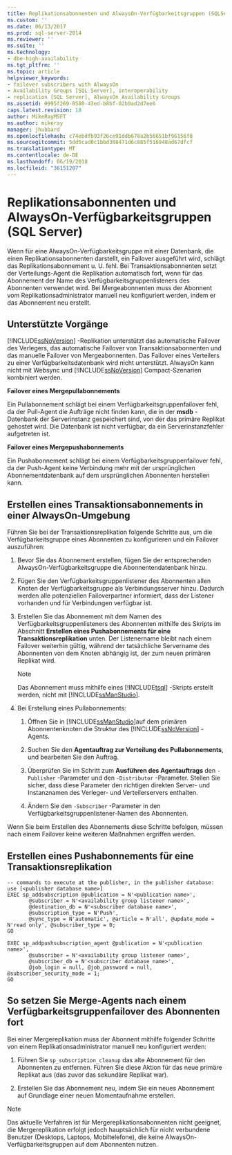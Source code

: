 ```yaml
---
title: Replikationsabonnenten und AlwaysOn-Verfügbarkeitsgruppen (SQLServer) | Microsoft Docs
ms.custom: ''
ms.date: 06/13/2017
ms.prod: sql-server-2014
ms.reviewer: ''
ms.suite: ''
ms.technology:
- dbe-high-availability
ms.tgt_pltfrm: ''
ms.topic: article
helpviewer_keywords:
- failover subscribers with AlwaysOn
- Availability Groups [SQL Server], interoperability
- replication [SQL Server], AlwaysOn Availability Groups
ms.assetid: 0995f269-0580-43ed-b8bf-02b9ad2d7ee6
caps.latest.revision: 18
author: MikeRayMSFT
ms.author: mikeray
manager: jhubbard
ms.openlocfilehash: c74ebdfb93f26ce91ddb678a2b56651bf96156f8
ms.sourcegitcommit: 5dd5cad0c1bbd308471d6c885f516948ad67dfcf
ms.translationtype: MT
ms.contentlocale: de-DE
ms.lasthandoff: 06/19/2018
ms.locfileid: "36151207"
---
```

# <a name="replication-subscribers-and-alwayson-availability-groups-sql-server"></a>Replikationsabonnenten und AlwaysOn-Verfügbarkeitsgruppen (SQL Server)
  Wenn für eine AlwaysOn-Verfügbarkeitsgruppe mit einer Datenbank, die einen Replikationsabonnenten darstellt, ein Failover ausgeführt wird, schlägt das Replikationsabonnement u. U. fehl. Bei Transaktionsabonnenten setzt der Verteilungs-Agent die Replikation automatisch fort, wenn für das Abonnement der Name des Verfügbarkeitsgruppenlisteners des Abonnenten verwendet wird. Bei Mergeabonnenten muss der Abonnent vom Replikationsadministrator manuell neu konfiguriert werden, indem er das Abonnement neu erstellt.  
  
## <a name="what-is-supported"></a>Unterstützte Vorgänge  
 [!INCLUDE[ssNoVersion](../../../includes/ssnoversion-md.md)] -Replikation unterstützt das automatische Failover des Verlegers, das automatische Failover von Transaktionsabonnenten und das manuelle Failover von Mergeabonnenten. Das Failover eines Verteilers zu einer Verfügbarkeitsdatenbank wird nicht unterstützt. AlwaysOn kann nicht mit Websync und [!INCLUDE[ssNoVersion](../../../includes/ssnoversion-md.md)] Compact-Szenarien kombiniert werden.  
  
 **Failover eines Mergepullabonnements**  
  
 Ein Pullabonnement schlägt bei einem Verfügbarkeitsgruppenfailover fehl, da der Pull-Agent die Aufträge nicht finden kann, die in der **msdb** -Datenbank der Serverinstanz gespeichert sind, von der das primäre Replikat gehostet wird. Die Datenbank ist nicht verfügbar, da ein Serverinstanzfehler aufgetreten ist.  
  
 **Failover eines Mergepushabonnements**  
  
 Ein Pushabonnement schlägt bei einem Verfügbarkeitsgruppenfailover fehl, da der Push-Agent keine Verbindung mehr mit der ursprünglichen Abonnementdatenbank auf dem ursprünglichen Abonnenten herstellen kann.  
  
## <a name="how-to-create-transactional-subscription-in-an-alwayson-environment"></a>Erstellen eines Transaktionsabonnements in einer AlwaysOn-Umgebung  
 Führen Sie bei der Transaktionsreplikation folgende Schritte aus, um die Verfügbarkeitsgruppe eines Abonnenten zu konfigurieren und ein Failover auszuführen:  
  
1.  Bevor Sie das Abonnement erstellen, fügen Sie der entsprechenden AlwaysOn-Verfügbarkeitsgruppe die Abonnentendatenbank hinzu.  
  
2.  Fügen Sie den Verfügbarkeitsgruppenlistener des Abonnenten allen Knoten der Verfügbarkeitsgruppe als Verbindungsserver hinzu. Dadurch werden alle potenziellen Failoverpartner informiert, dass der Listener vorhanden und für Verbindungen verfügbar ist.  
  
3.  Erstellen Sie das Abonnement mit dem Namen des Verfügbarkeitsgruppenlisteners des Abonnenten mithilfe des Skripts im Abschnitt **Erstellen eines Pushabonnements für eine Transaktionsreplikation** unten. Der Listenername bleibt nach einem Failover weiterhin gültig, während der tatsächliche Servername des Abonnenten von dem Knoten abhängig ist, der zum neuen primären Replikat wird.  
  
    > [!NOTE]  
    >  Das Abonnement muss mithilfe eines [!INCLUDE[tsql](../../../includes/tsql-md.md)] -Skripts erstellt werden, nicht mit [!INCLUDE[ssManStudio](../../../includes/ssmanstudio-md.md)].  
  
4.  Bei Erstellung eines Pullabonnements:  
  
    1.  Öffnen Sie in [!INCLUDE[ssManStudio](../../../includes/ssmanstudio-md.md)]auf dem primären Abonnentenknoten die Struktur des [!INCLUDE[ssNoVersion](../../../includes/ssnoversion-md.md)] -Agents.  
  
    2.  Suchen Sie den **Agentauftrag zur Verteilung des Pullabonnements**, und bearbeiten Sie den Auftrag.  
  
    3.  Überprüfen Sie im Schritt zum **Ausführen des Agentauftrags** den `-Publisher` -Parameter und den `-Distributor` -Parameter. Stellen Sie sicher, dass diese Parameter den richtigen direkten Server- und Instanznamen des Verleger- und Verteilerservers enthalten.  
  
    4.  Ändern Sie den `-Subscriber` -Parameter in den Verfügbarkeitsgruppenlistener-Namen des Abonnenten.  
  
 Wenn Sie beim Erstellen des Abonnements diese Schritte befolgen, müssen nach einem Failover keine weiteren Maßnahmen ergriffen werden.  
  
## <a name="creating-a-transactional-replication-push-subscription"></a>Erstellen eines Pushabonnements für eine Transaktionsreplikation  
  
```  
-- commands to execute at the publisher, in the publisher database:  
use [<publisher database name>]  
EXEC sp_addsubscription @publication = N'<publication name>',   
       @subscriber = N'<availability group listener name>',   
       @destination_db = N'<subscriber database name>',   
       @subscription_type = N'Push',   
       @sync_type = N'automatic', @article = N'all', @update_mode = N'read only', @subscriber_type = 0;  
GO  
  
EXEC sp_addpushsubscription_agent @publication = N'<publication name>',   
       @subscriber = N'<availability group listener name>',   
       @subscriber_db = N'<subscriber database name>',   
       @job_login = null, @job_password = null, @subscriber_security_mode = 1;  
GO  
```  
  
## <a name="to-resume-the-merge-agents-after-the-availability-group-of-the-subscriber-fails-over"></a>So setzen Sie Merge-Agents nach einem Verfügbarkeitsgruppenfailover des Abonnenten fort  
 Bei einer Mergereplikation muss der Abonnent mithilfe folgender Schritte von einem Replikationsadministrator manuell neu konfiguriert werden:  
  
1.  Führen Sie `sp_subscription_cleanup` das alte Abonnement für den Abonnenten zu entfernen. Führen Sie diese Aktion für das neue primäre Replikat aus (das zuvor das sekundäre Replikat war).  
  
2.  Erstellen Sie das Abonnement neu, indem Sie ein neues Abonnement auf Grundlage einer neuen Momentaufnahme erstellen.  
  
> [!NOTE]  
>  Das aktuelle Verfahren ist für Mergereplikationsabonnenten nicht geeignet, die Mergereplikation erfolgt jedoch hauptsächlich für nicht verbundene Benutzer (Desktops, Laptops, Mobiltelefone), die keine AlwaysOn-Verfügbarkeitsgruppen auf dem Abonnenten nutzen.  
  
  